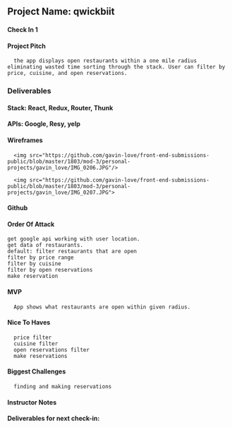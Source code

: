 ## Project Name: qwickbiit

#### Check In 1

#### Project Pitch
      the app displays open restaurants within a one mile radius eliminating wasted time sorting through the stack. User can filter by price, cuisine, and open reservations. 

### Deliverables

#### Stack: React, Redux, Router, Thunk

#### APIs: Google, Resy, yelp

#### Wireframes
      <img src="https://github.com/gavin-love/front-end-submissions-public/blob/master/1803/mod-3/personal-projects/gavin_love/IMG_0206.JPG"/>
      
      <img src="https://github.com/gavin-love/front-end-submissions-public/blob/master/1803/mod-3/personal-projects/gavin_love/IMG_0207.JPG">

#### Github

#### Order Of Attack
    get google api working with user location.
    get data of restaurants.
    default: filter restaurants that are open
    filter by price range
    filter by cuisine
    filter by open reservations
    make reservation

#### MVP
      App shows what restaurants are open within given radius.

#### Nice To Haves
      price filter
      cuisine filter
      open reservations filter
      make reservations

#### Biggest Challenges
      finding and making reservations

#### Instructor Notes

#### Deliverables for next check-in:
